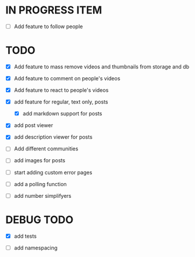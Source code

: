 # IN PROGRESS ITEM

- [ ] Add feature to follow people

# TODO

- [x] Add feature to mass remove videos and thumbnails from storage and db

- [x] Add feature to comment on people's videos

- [x] Add feature to react to people's videos

- [x] add feature for regular, text only, posts
    - [x] add markdown support for posts

- [x] add post viewer

- [x] add description viewer for posts

- [ ] Add different communities

- [ ] add images for posts

- [ ] start adding custom error pages

- [ ] add a polling function

- [ ] add number simplifyers

# DEBUG TODO

- [x] add tests

- [ ] add namespacing